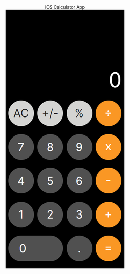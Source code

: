 <center>iOS Calculator App</center>
<center>
<img src="./README/media/image1.png" alt="Image title">
</center>
